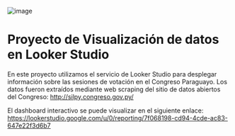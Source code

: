 ![image](https://github.com/eggodev/DataAnalyticsPortfolioProjects/assets/82822293/07c6a51c-5081-4716-8461-bc155b6a6fe2)

# Proyecto de Visualización de datos en Looker Studio
En este proyecto utilizamos el servicio de Looker Studio para desplegar información sobre las sesiones de votación en el Congreso Paraguayo.
Los datos fueron extraídos mediante web scraping del sitio de datos abiertos del Congreso: http://silpy.congreso.gov.py/

El dashboard interactivo se puede visualizar en el siguiente enlace:
https://lookerstudio.google.com/u/0/reporting/7f068198-cd94-4cde-ac83-647e22f3d6b7
